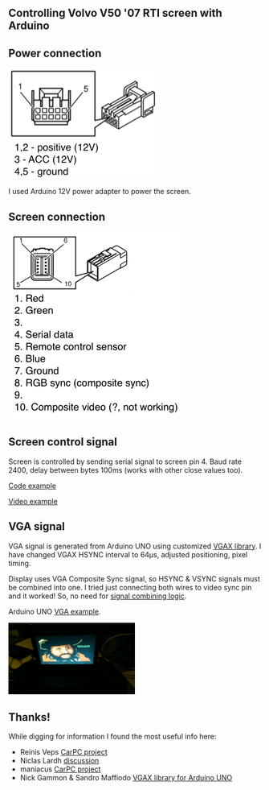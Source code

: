 ## Controlling Volvo V50 '07 RTI screen with Arduino

## Power connection

[<img src='docs/power_connection.png'/>](docs/power_connection.png)

I used Arduino 12V power adapter to power the screen.

## Screen connection

[<img src='docs/screen_connection.png'/>](docs/screen_connection.png)

## Screen control signal

Screen is controlled by sending serial signal to screen pin 4. Baud rate 2400, delay between bytes 100ms (works with other close values too).

[Code example](arduino/rti_serial/rti_serial.ino)

[Video example](https://www.youtube.com/watch?v=QqmE6McCTZU)

## VGA signal

VGA signal is generated from Arduino UNO using customized [VGAX library](arduino/VGAXS/). I have changed VGAX HSYNC interval to 64μs, adjusted positioning, pixel timing. 

Display uses VGA Composite Sync signal, so HSYNC & VSYNC signals must be combined into one. I tried just connecting both wires to video sync pin and it worked! So, no need for [signal combining logic](http://www.epanorama.net/circuits/vga2rgbs.html).

Arduino UNO [VGA example](arduino/vga_pirate/vga_pirate.ino).

[<img width='50%' src='docs/pirate.jpg'/>](docs/pirate.jpg)

## Thanks!

While digging for information I found the most useful info here:

- Reinis Veps [CarPC project](http://wot.lv/category/rpi-carpc.html)
- Niclas Lardh [discussion](http://www.svxc.se/phpBB2/viewtopic.php?t=22034)
- maniacus [CarPC project](https://www.drive2.ru/l/6048661/)
- Nick Gammon & Sandro Maffiodo [VGAX library for Arduino UNO](https://github.com/smaffer/vgax)